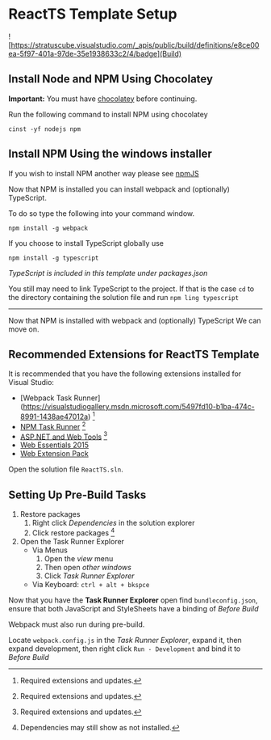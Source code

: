 # ReactTS Template Setup

![https://stratuscube.visualstudio.com/_apis/public/build/definitions/e8ce00ea-5f97-401a-97de-35e1938633c2/4/badge](Build)

## Install __Node__ and __NPM__ Using Chocolatey

__Important:__ You must have 
[chocolatey](https://chocolatey.org/) before continuing.

Run the following command to install NPM using chocolatey

`cinst -yf nodejs npm`

## Install __NPM__ Using the windows installer

If you wish to install NPM another way please see [npmJS](https://www.npmjs.com/)

Now that NPM is installed you can install webpack and (optionally) TypeScript.

To do so type the following into your command window.


```
npm install -g webpack
```

If you choose to install TypeScript globally use


```
npm install -g typescript
```

_TypeScript is included in this template under packages.json_

You still may need to link TypeScript to the project. If that is the case `cd` 
to the directory containing the solution file and run `npm ling typescript`

___

Now that NPM is installed with webpack and (optionally) TypeScript We can move on.

## Recommended Extensions for ReactTS Template

It is recommended that you have the following extensions installed for 
Visual Studio:

* [Webpack Task Runner] (https://visualstudiogallery.msdn.microsoft.com/5497fd10-b1ba-474c-8991-1438ae47012a) [^1]
* [NPM Task Runner](https://visualstudiogallery.msdn.microsoft.com/8f2f2cbc-4da5-43ba-9de2-c9d08ade4941) [^1]
* [ASP.NET and Web Tools](https://visualstudiogallery.msdn.microsoft.com/32f1fa1b-cdd5-4bd3-8f51-cd8f099f46bc?SRC=Featured) [^1]
* [Web Essentials 2015](https://visualstudiogallery.msdn.microsoft.com/ee6e6d8c-c837-41fb-886a-6b50ae2d06a2)
* [Web Extension Pack](https://visualstudiogallery.msdn.microsoft.com/f3b504c6-0095-42f1-a989-51d5fc2a8459)


Open the solution file `ReactTS.sln`.

## Setting Up Pre-Build Tasks

1. Restore packages
    1. Right click _Dependencies_ in the solution explorer
    2. Click restore packages [^2]
2. Open the Task Runner Explorer
    * Via Menus 
        1. Open the _view_ menu
        2. Then open _other windows_
        3. Click _Task Runner Explorer_
    * Via Keyboard: `ctrl + alt + bkspce`


Now that you have the __Task Runner Explorer__ open find `bundleconfig.json`, 
ensure that both JavaScript and StyleSheets have a binding of _Before Build_

Webpack must also run during pre-build. 

Locate `webpack.config.js` in the _Task Runner Explorer_, expand it, then expand 
development, then right click `Run - Development` and bind it to _Before Build_

[^1]: Required extensions and updates.
[^2]: Dependencies may still show as not installed.